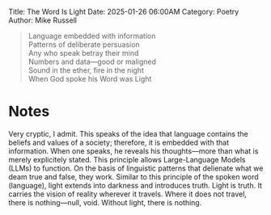 Title: The Word Is Light
Date: 2025-01-26 06:00AM
Category: Poetry
Author: Mike Russell

> Language embedded with information<br>
Patterns of deliberate persuasion<br>
Any who speak betray their mind<br>
Numbers and data—good or maligned<br>
Sound in the ether, fire in the night<br>
When God spoke his Word was Light

# Notes

Very cryptic, I admit. This speaks of the idea that language contains the beliefs and values of a society; therefore, it is embedded with that information. When one speaks, he reveals his thoughts—more than what is merely explicitely stated. This principle allows Large-Language Models (LLMs) to function. On the basis of linguistic patterns that delienate what we deam true and false, they work. Similar to this principle of the spoken word (language), light extends into darkness and introduces truth. Light is truth. It carries the vision of reality wherever it travels. Where it does not travel, there is nothing—null, void. Without light, there is nothing.
